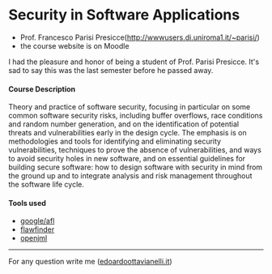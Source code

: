 # Security in Software Applications

- Prof. Francesco Parisi Presicce(http://wwwusers.di.uniroma1.it/~parisi/)
- the course website is on Moodle

I had the pleasure and honor of being a student of Prof. Parisi Presicce. It's sad to say this was the last semester before he passed away.

#### Course Description  
Theory and practice of software security, focusing in particular on some common software security risks, including buffer overflows, race conditions and random number generation, and on the identification of potential threats and vulnerabilities early in the design cycle. The emphasis is on methodologies and tools for identifying and eliminating security vulnerabilities, techniques to prove the absence of vulnerabilities, and ways to avoid security holes in new software, and on essential guidelines for building secure software: how to design software with security in mind from the ground up and to integrate analysis and risk management throughout the software life cycle.

#### Tools used
- [google/afl](https://github.com/google/AFL)
- [flawfinder](https://dwheeler.com/flawfinder/)
- [openjml](https://www.openjml.org/)



---------

For any question write me ([edoardoottavianelli.it](https://www.edoardoottavianelli.it/))
